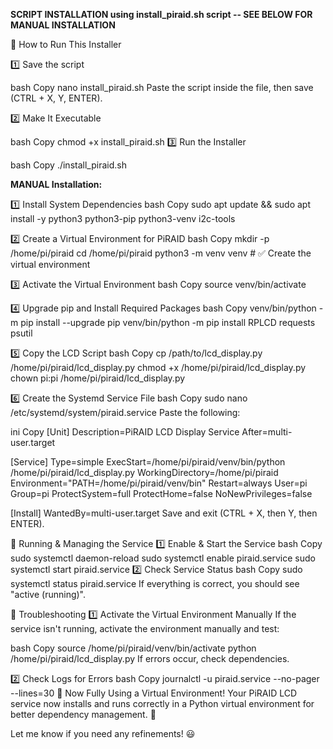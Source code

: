 **SCRIPT INSTALLATION using install_piraid.sh script  -- SEE BELOW FOR MANUAL INSTALLATION** 

🚀 How to Run This Installer

1️⃣ Save the script

bash
Copy
nano install_piraid.sh
Paste the script inside the file, then save (CTRL + X, Y, ENTER).

2️⃣ Make It Executable

bash
Copy
chmod +x install_piraid.sh
3️⃣ Run the Installer

bash
Copy
./install_piraid.sh

**MANUAL Installation:**

1️⃣ Install System Dependencies
bash
Copy
sudo apt update && sudo apt install -y python3 python3-pip python3-venv i2c-tools

2️⃣ Create a Virtual Environment for PiRAID
bash
Copy
mkdir -p /home/pi/piraid
cd /home/pi/piraid
python3 -m venv venv  # ✅ Create the virtual environment

3️⃣ Activate the Virtual Environment
bash
Copy
source venv/bin/activate

4️⃣ Upgrade pip and Install Required Packages
bash
Copy
venv/bin/python -m pip install --upgrade pip
venv/bin/python -m pip install RPLCD requests psutil

5️⃣ Copy the LCD Script
bash
Copy
cp /path/to/lcd_display.py /home/pi/piraid/lcd_display.py
chmod +x /home/pi/piraid/lcd_display.py
chown pi:pi /home/pi/piraid/lcd_display.py

6️⃣ Create the Systemd Service File
bash
Copy
sudo nano /etc/systemd/system/piraid.service
Paste the following:

ini
Copy
[Unit]
Description=PiRAID LCD Display Service
After=multi-user.target

[Service]
Type=simple
ExecStart=/home/pi/piraid/venv/bin/python /home/pi/piraid/lcd_display.py
WorkingDirectory=/home/pi/piraid
Environment="PATH=/home/pi/piraid/venv/bin"
Restart=always
User=pi
Group=pi
ProtectSystem=full
ProtectHome=false
NoNewPrivileges=false

[Install]
WantedBy=multi-user.target
Save and exit (CTRL + X, then Y, then ENTER).

🚀 Running & Managing the Service
1️⃣ Enable & Start the Service
bash
Copy
sudo systemctl daemon-reload
sudo systemctl enable piraid.service
sudo systemctl start piraid.service
2️⃣ Check Service Status
bash
Copy
sudo systemctl status piraid.service
If everything is correct, you should see "active (running)".

🐛 Troubleshooting
1️⃣ Activate the Virtual Environment Manually
If the service isn't running, activate the environment manually and test:

bash
Copy
source /home/pi/piraid/venv/bin/activate
python /home/pi/piraid/lcd_display.py
If errors occur, check dependencies.

2️⃣ Check Logs for Errors
bash
Copy
journalctl -u piraid.service --no-pager --lines=30
🎉 Now Fully Using a Virtual Environment!
Your PiRAID LCD service now installs and runs correctly in a Python virtual environment for better dependency management. 🚀

Let me know if you need any refinements! 😃
